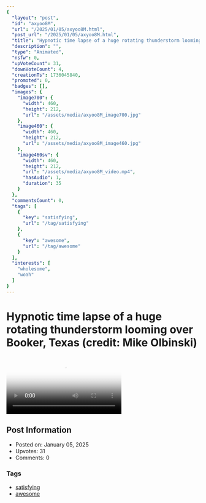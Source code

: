 ```yaml
---
{
  "layout": "post",
  "id": "axyoo8M",
  "url": "/2025/01/05/axyoo8M.html",
  "post_url": "/2025/01/05/axyoo8M.html",
  "title": "Hypnotic time lapse of a huge rotating thunderstorm looming over Booker, Texas (credit: Mike Olbinski)",
  "description": "",
  "type": "Animated",
  "nsfw": 0,
  "upVoteCount": 31,
  "downVoteCount": 4,
  "creationTs": 1736045840,
  "promoted": 0,
  "badges": [],
  "images": {
    "image700": {
      "width": 460,
      "height": 212,
      "url": "/assets/media/axyoo8M_image700.jpg"
    },
    "image460": {
      "width": 460,
      "height": 212,
      "url": "/assets/media/axyoo8M_image460.jpg"
    },
    "image460sv": {
      "width": 460,
      "height": 212,
      "url": "/assets/media/axyoo8M_video.mp4",
      "hasAudio": 1,
      "duration": 35
    }
  },
  "commentsCount": 0,
  "tags": [
    {
      "key": "satisfying",
      "url": "/tag/satisfying"
    },
    {
      "key": "awesome",
      "url": "/tag/awesome"
    }
  ],
  "interests": [
    "wholesome",
    "woah"
  ]
}
---
```


# Hypnotic time lapse of a huge rotating thunderstorm looming over Booker, Texas (credit: Mike Olbinski)

<video controls playsinline loop poster="/assets/media/axyoo8M_image460.jpg">
  <source src="/assets/media/axyoo8M_video.mp4" type="video/mp4">
  Your browser does not support the video tag.
</video>

## Post Information

- Posted on: January 05, 2025
- Upvotes: 31
- Comments: 0

### Tags

- [satisfying](/tag/satisfying)
- [awesome](/tag/awesome)
